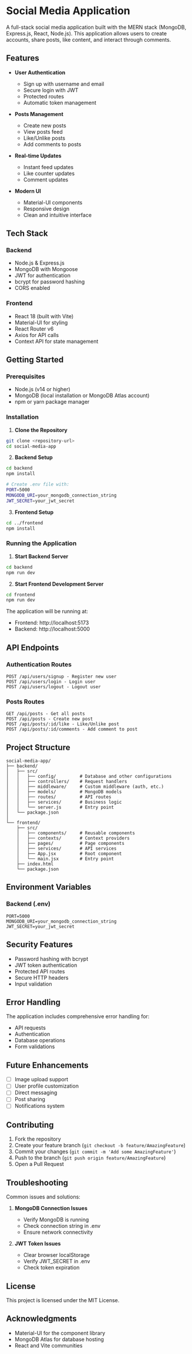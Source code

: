 # Social Media Application

A full-stack social media application built with the MERN stack (MongoDB, Express.js, React, Node.js). This application allows users to create accounts, share posts, like content, and interact through comments.

## Features

- **User Authentication**

  - Sign up with username and email
  - Secure login with JWT
  - Protected routes
  - Automatic token management

- **Posts Management**

  - Create new posts
  - View posts feed
  - Like/Unlike posts
  - Add comments to posts

- **Real-time Updates**

  - Instant feed updates
  - Like counter updates
  - Comment updates

- **Modern UI**
  - Material-UI components
  - Responsive design
  - Clean and intuitive interface

## Tech Stack

### Backend

- Node.js & Express.js
- MongoDB with Mongoose
- JWT for authentication
- bcrypt for password hashing
- CORS enabled

### Frontend

- React 18 (built with Vite)
- Material-UI for styling
- React Router v6
- Axios for API calls
- Context API for state management

## Getting Started

### Prerequisites

- Node.js (v14 or higher)
- MongoDB (local installation or MongoDB Atlas account)
- npm or yarn package manager

### Installation

1. **Clone the Repository**

```bash
git clone <repository-url>
cd social-media-app
```

2. **Backend Setup**

```bash
cd backend
npm install

# Create .env file with:
PORT=5000
MONGODB_URI=your_mongodb_connection_string
JWT_SECRET=your_jwt_secret
```

3. **Frontend Setup**

```bash
cd ../frontend
npm install
```

### Running the Application

1. **Start Backend Server**

```bash
cd backend
npm run dev
```

2. **Start Frontend Development Server**

```bash
cd frontend
npm run dev
```

The application will be running at:

- Frontend: http://localhost:5173
- Backend: http://localhost:5000

## API Endpoints

### Authentication Routes

```
POST /api/users/signup - Register new user
POST /api/users/login - Login user
POST /api/users/logout - Logout user
```

### Posts Routes

```
GET /api/posts - Get all posts
POST /api/posts - Create new post
POST /api/posts/:id/like - Like/Unlike post
POST /api/posts/:id/comments - Add comment to post
```

## Project Structure

```
social-media-app/
├── backend/
│   ├── src/
│   │   ├── config/         # Database and other configurations
│   │   ├── controllers/    # Request handlers
│   │   ├── middleware/     # Custom middleware (auth, etc.)
│   │   ├── models/         # MongoDB models
│   │   ├── routes/         # API routes
│   │   ├── services/       # Business logic
│   │   └── server.js       # Entry point
│   └── package.json
│
└── frontend/
    ├── src/
    │   ├── components/     # Reusable components
    │   ├── contexts/       # Context providers
    │   ├── pages/          # Page components
    │   ├── services/       # API services
    │   ├── App.jsx         # Root component
    │   └── main.jsx        # Entry point
    ├── index.html
    └── package.json
```

## Environment Variables

### Backend (.env)

```
PORT=5000
MONGODB_URI=your_mongodb_connection_string
JWT_SECRET=your_jwt_secret
```

## Security Features

- Password hashing with bcrypt
- JWT token authentication
- Protected API routes
- Secure HTTP headers
- Input validation

## Error Handling

The application includes comprehensive error handling for:

- API requests
- Authentication
- Database operations
- Form validations

## Future Enhancements

- [ ] Image upload support
- [ ] User profile customization
- [ ] Direct messaging
- [ ] Post sharing
- [ ] Notifications system

## Contributing

1. Fork the repository
2. Create your feature branch (`git checkout -b feature/AmazingFeature`)
3. Commit your changes (`git commit -m 'Add some AmazingFeature'`)
4. Push to the branch (`git push origin feature/AmazingFeature`)
5. Open a Pull Request

## Troubleshooting

Common issues and solutions:

1. **MongoDB Connection Issues**

   - Verify MongoDB is running
   - Check connection string in .env
   - Ensure network connectivity

2. **JWT Token Issues**
   - Clear browser localStorage
   - Verify JWT_SECRET in .env
   - Check token expiration

## License

This project is licensed under the MIT License.

## Acknowledgments

- Material-UI for the component library
- MongoDB Atlas for database hosting
- React and Vite communities
